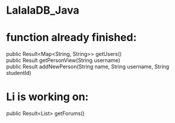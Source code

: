 # LalalaDB_Java
# function already finished:

  public Result<Map<String, String>> getUsers()  
  public Result<PersonView> getPersonView(String username)  
  public Result addNewPerson(String name, String username, String studentId)  
  
# Li is working on:
  public Result<List<ForumSummaryView>> getForums()  
